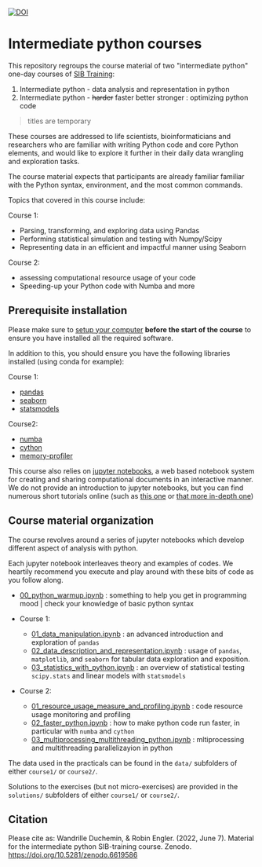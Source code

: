 
[![DOI](https://zenodo.org/badge/DOI/10.5281/zenodo.6619586.svg)](https://doi.org/10.5281/zenodo.6619586)


# Intermediate python courses

This repository regroups the course material of two "intermediate python" one-day courses of [SIB Training](https://www.sib.swiss/training/who-can-benefit):
 1. Intermediate python - data analysis and representation in python
 2. Intermediate python - ~~harder~~ faster better stronger : optimizing python code

> titles are temporary 


These courses are addressed to life scientists, bioinformaticians and researchers who are familiar with writing Python code and core Python elements, and would like to explore it further in their daily data wrangling and exploration tasks.


The course material expects that participants are already familiar familiar with the Python syntax, environment, and the most common commands.

Topics that covered in this course include:

Course 1:
 * Parsing, transforming, and exploring data using Pandas
 * Performing statistical simulation and testing with Numpy/Scipy
 * Representing data in an efficient and impactful manner using Seaborn

Course 2:
 * assessing computational resource usage of your code
 * Speeding-up your Python code with Numba and more


## Prerequisite installation

Please make sure to [setup your computer](https://github.com/sib-swiss/first-steps-with-python-training/blob/master/setting_up_your_environment.md)
**before the start of the course** to ensure you have installed all the required software.

In addition to this, you should ensure you have the following libraries installed (using conda for example):

Course 1:
* [pandas](https://pandas.pydata.org/)
* [seaborn](https://seaborn.pydata.org/)
* [statsmodels](https://www.statsmodels.org/stable/index.html)

Course2:
* [numba](https://numba.pydata.org/)
* [cython](https://pypi.org/project/Cython/)
* [memory-profiler](https://pypi.org/project/memory-profiler/)

This course also relies on [jupyter notebooks](https://www.jupyter.org/), a web based notebook system for creating and sharing computational documents in an interactive manner.
We do not provide an introduction to jupyter notebooks, but you can find numerous short tutorials online (such as [this one](https://github.com/sib-swiss/first-steps-with-python-training/blob/master/notebooks/00_jupyter_setup.ipynb) or [that more in-depth  one](https://mybinder.org/v2/gh/ipython/ipython-in-depth/HEAD?urlpath=tree/binder/Index.ipynb))


## Course material organization

The course revolves around a series of jupyter notebooks which develop different aspect of analysis with python.

Each jupyter notebook interleaves theory and examples of codes. We heartily recommend you execute and play around with these bits of code as you follow along.

 * [00_python_warmup.ipynb](00_python_warmup.ipynb) : something to help you get in programming mood | check your knowledge of basic python syntax

 * Course 1:
     * [01_data_manipulation.ipynb](course1/01_data_manipulation.ipynb) : an advanced introduction and exploration of `pandas`
     * [02_data_description_and_representation.ipynb](course1/02_data_description_and_representation.ipynb) : usage of `pandas`, `matplotlib`, and `seaborn` for tabular data exploration and exposition.
     * [03_statistics_with_python.ipynb](course1/03_statistics_with_python.ipynb) : an overview of statistical testing `scipy.stats` and linear models with `statsmodels`
 * Course 2:
     * [01_resource_usage_measure_and_profiling.ipynb](course2/01_resource_usage_measure_and_profiling.ipynb) : code resource usage monitoring and profiling
     * [02_faster_python.ipynb](course2/02_faster_python.ipynb) : how to make python code run faster, in particular with `numba` and `cython`
     * [03_multiprocessing_multithreading_python.ipynb](course2/03_multiprocessing_multithreading_python.ipynb) : mltiprocessing and multithreading parallelizayion in python


The data used in the practicals can be found in the `data/` subfolders of either `course1/` or `course2/`.

Solutions to the exercises (but not micro-exercises) are provided in the `solutions/` subfolders of either `course1/` or `course2/`.


## Citation

Please cite as:
Wandrille Duchemin, & Robin Engler. (2022, June 7). Material for the intermediate python SIB-training course. Zenodo. https://doi.org/10.5281/zenodo.6619586
